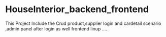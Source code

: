 # HouseInterior_backend_frontend
This Project Include the Crud product,supplier login and cardetail scenario ,admin panel after login as well frontend linup ....
